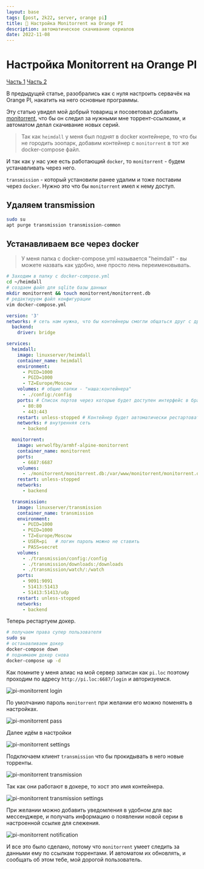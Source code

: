 ```yaml
---
layout: base
tags: [post, 2k22, server, orange pi]
title: 🍊 Настройка Monitorrent на Orange PI
description: автоматическое скачивание сериалов
date: 2022-11-08
---
```


# Настройка Monitorrent на Orange PI

<div class="list-of-parts">
  <a href="/blog/2022/07-home-pi-server/">Часть 1</a>
  <a href="/blog/2022/08-pi-monitorrent/" class="active">Часть 2</a>
</div>


В предыдущей статье, разобрались как с нуля настроить сервачёк на Orange PI, накатить на него основные программы.

Эту статью увидел мой добрый товарищ и посоветовал добавить [monitorrent](https://github.com/werwolfby/monitorrent), что бы он следил за нужными мне торрент-ссылками, и автоматом делал скачивание новых серий.

> Так как `heimdall` у меня был поднят в docker контейнере, то что бы не городить зоопарк, добавим контейнер с `monitorrent` в тот же docker-compose файл.

И так как у нас уже есть работающий `docker`, то `monitorrent` - будем устанавливать через него.

`transmission` - который установили ранее удалим и тоже поставим через `docker`. Нужно это что бы `monitorrent` имел к нему доступ.

## Удаляем transmission

```bash
sudo su
apt purge transmission transmission-common
```

## Устанавливаем все через docker

> У меня папка с docker-compose.yml называется "heimdall" - вы можете назвать как удобно, мне просто лень переименовывать.

```bash
# Заходим в папку с docker-compose.yml
cd ~/heimdall
# создаем файл для sqlite базы данных
mkdir monitorrent && touch monitorrent/monitorrent.db
# редактируем файл конфигурации
vim docker-compose.yml
```

```yaml
version: '3'
networks: # сеть нам нужна, что бы контейнеры смогли общаться друг с другом
  backend:
    driver: bridge

services:
  heimdall:
    image: linuxserver/heimdall
    container_name: heimdall
    environment:
      - PUID=1000
      - PGID=1000
      - TZ=Europe/Moscow
    volumes: # общие папки - "наша:контейнера"
      - ./config:/config
    ports: # Список портов через которые будет доступен интерфейс в браузере - "внешний:внутренний"
      - 80:80
      - 443:443
    restart: unless-stopped # Контейнер будет автоматически рестартовать, до тех пор пока вы не отсанвите его вручную
    networks: # внутренняя сеть
      - backend

  monitorrent:
    image: werwolfby/armhf-alpine-monitorrent
    container_name: monitorrent
    ports:
      - 6687:6687
    volumes:
      - ./monitorrent/monitorrent.db:/var/www/monitorrent/monitorrent.db
    restart: unless-stopped
    networks:
      - backend

  transmission:
    image: linuxserver/transmission
    container_name: transmission
    environment:
      - PUID=1000
      - PGID=1000
      - TZ=Europe/Moscow
      - USER=pi   # логин пароль можно не ставить
      - PASS=secret
    volumes:
      - ./transmission/config:/config
      - ./transmission/downloads:/downloads
      - ./transmission/watch/:/watch
    ports:
      - 9091:9091
      - 51413:51413
      - 51413:51413/udp
    restart: unless-stopped
    networks:
      - backend
```

Теперь рестартуем докер.

```bash
# получаем права супер пользователя
sudo su
# останавливаем докер
docker-compose down
# поднимаем докер снова
docker-compose up -d
```

Как помните у меня алиас на мой сервер записан как `pi.loc` поэтому проходим по адресу `http://pi.loc:6687/login` и авторизуемся.

![pi-monitorrent login](/assets/images/01-pi-monitorrent.webp)

По умолчанию пароль `monitorrent` при желании его можно поменять в настройках.

![pi-monitorrent pass](/assets/images/02-pi-monitorrent.webp)

Далее идём в настройки

![pi-monitorrent settings](/assets/images/03-pi-monitorrent.webp)

Подключаем клиент `transmission` что бы прокидывать в него новые торренты.

![pi-monitorrent transmission](/assets/images/04-pi-monitorrent.webp)

Так как они работают в докере, то хост это имя контейнера.

![pi-monitorrent transmission settings](/assets/images/05-pi-monitorrent.webp)

При желании можно добавить уведомления в удобном для вас мессенджере, и получать информацию о появлении новой серии в настроенной ссылке для слежения.

![pi-monitorrent notification](/assets/images/06-pi-monitorrent.webp)

И все это было сделано, потому что `monitorrent` умеет следить за данными ему по ссылкам торрентами.
И автоматом их обновлять, и сообщать об этом тебе, мой дорогой пользователь.


